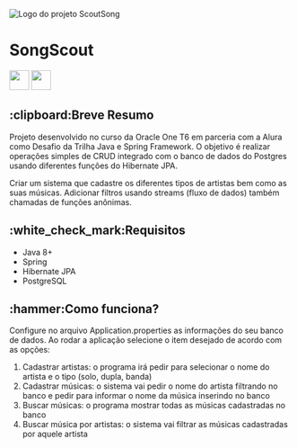 ![Logo do projeto ScoutSong](https://github.com/jefersonae/SongScout/assets/38109358/1a39d1b6-f4c4-457d-ab78-753c9f47efb5)
<h1>SongScout</h1>
<a href="https://docs.oracle.com/en/java/javase/20/"><img height= "35" src= "https://img.shields.io/badge/Java-ED8B00?style=for-the-badge&logo=openjdk&logoColor=white"></a>
<a href="https://www.oracle.com/java/technologies/javase-jdk11-downloads.html"><img height= "35" src= "https://img.shields.io/badge/JDK-007396?style=for-the-badge&logo=java&logoColor=white"></a>
<h2>:clipboard:Breve Resumo</h2>
<p>
  Projeto desenvolvido no curso da Oracle One T6 em parceria com a Alura como Desafio da Trilha Java e Spring Framework. O objetivo é realizar operações simples de CRUD integrado com o banco de dados do Postgres usando diferentes funções do Hibernate JPA.
</p>
<p>
  Criar um sistema que cadastre os diferentes tipos de artistas bem como as suas músicas. Adicionar filtros usando streams (fluxo de dados) também chamadas de funções anônimas.
</p>
<h2>:white_check_mark:Requisitos</h2>
<ul>
  <li>Java 8+</li>
  <li>Spring</li>
  <li>Hibernate JPA</li>
  <li>PostgreSQL</li>
</ul>
<h2>:hammer:Como funciona?</h2>
<p>Configure no arquivo Application.properties as informações do seu banco de dados. Ao rodar a aplicação selecione o item desejado de acordo com as opções:</p>
<ol>
  <li>Cadastrar artistas: o programa irá pedir para selecionar o nome do artista e o tipo (solo, dupla, banda)</li>
  <li>Cadastrar músicas: o sistema vai pedir o nome do artista filtrando no banco e pedir para informar o nome da música inserindo no banco</li>
  <li>Buscar músicas: o programa mostrar todas as músicas cadastradas no banco</li>
  <li>Buscar música por artistas: o sistema vai filtrar as músicas cadastradas por aquele artista</li>
</ol>
